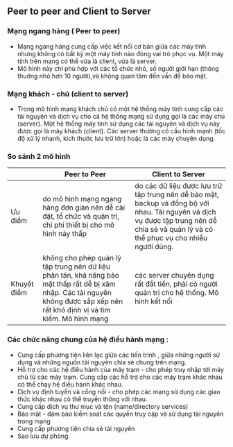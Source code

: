 ﻿## Peer to peer and Client to Server

### Mạng ngang hàng ( Peer to peer)
- Mạng ngang hàng cung cấp việc kết nối cơ bản giữa các máy tính nhưng không có bất kỳ một máy tính nào đóng vai trò phục vụ. Một máy tính trên mạng có thể vừa là client, vừa là server.  
- Mô hình này chỉ phù hợp với các tổ chức nhỏ, số người giới hạn (thông thuờng nhỏ hơn 10 người),và không quan tâm đến vấn đề bảo mật.
### Mạng khách - chủ (client to server)
- Trong mô hình mạng khách chủ có một hệ thống máy tính cung cấp các tài nguyên và dịch vụ cho cả hệ thống mạng sử dụng gọi là các máy chủ (server). Một hệ thống máy tính sử dụng các tài nguyên và dịch vụ này được gọi là máy khách (client). Các server thường có cấu hình mạnh (tốc độ xử lý nhanh, kích thước lưu trữ lớn) hoặc là các máy chuyên dụng.

### So sánh 2 mô hình
| | Peer to Peer | Client to Server |
|--|--|--|
| Ưu điểm | do mô hình mạng ngang hàng đơn giản nên dễ cài đặt, tổ chức và quản trị, chi phí thiết bị cho mô hình này thấp |do các dữ liệu được lưu trữ tập trung nên dễ bảo mật, backup và đồng bộ với nhau. Tài nguyên và dịch vụ được tập trung nên dễ chia sẻ và quản lý và có thể phục vụ cho nhiều người dùng.|
| Khuyết điểm | không cho phép quản lý tập trung nên dữ liệu phân tán, khả năng bảo mật thấp rất dễ bị xâm nhập. Các tài nguyên không được sắp xếp nên rất khó định vị và tìm kiếm. Mô hình mạng | các server chuyên dụng rất đắt tiền, phải có người quản trị cho hệ thống. Mô hình kết nối |

### Các chức năng chung của hệ điều hành mạng :
- Cung cấp phương tiện liên lạc giữa các tiến trình , giữa những người sử dụng và những nguồn tài nguyên chia sẻ chung trên mạng.
- Hỗ trợ cho các hệ điều hành của máy trạm - cho phép truy nhập tới máy chủ từ các máy trạm. Cung cấp các hỗ trợ cho các máy trạm khác nhau có thể chạy hệ điều hành khác nhau.
- Dịch vụ định tuyến và cổng nối - cho phép các mạng sử dụng các giao thức khác nhau có thể truyền thông với nhau.
- Cung cấp dịch vụ thư mục và tên (name/directory services)
- Bảo mật - đảm bảo kiểm soát các quyền truy cập và sử dụng tài nguyên trong mạng
- Cung cấp phương tiện chia sẻ tài nguyên
- Sao lưu dự phòng.

